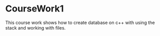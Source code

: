# CourseWork1
This course work shows how to create database on c++ with using the stack and working with files.
